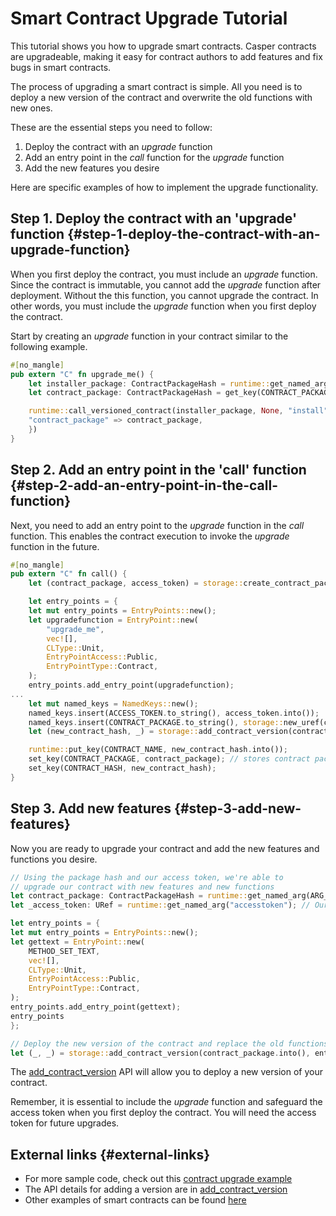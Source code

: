 # Smart Contract Upgrade Tutorial

This tutorial shows you how to upgrade smart contracts. Casper contracts are upgradeable, making it easy for contract authors to add features and fix bugs in smart contracts.

The process of upgrading a smart contract is simple. All you need is to deploy a new version of the contract and overwrite the old functions with new ones.

These are the essential steps you need to follow:

1.  Deploy the contract with an _upgrade_ function
2.  Add an entry point in the _call_ function for the _upgrade_ function
3.  Add the new features you desire

Here are specific examples of how to implement the upgrade functionality.

## Step 1. Deploy the contract with an 'upgrade' function {#step-1-deploy-the-contract-with-an-upgrade-function}

When you first deploy the contract, you must include an _upgrade_ function. Since the contract is immutable, you cannot add the _upgrade_ function after deployment. Without the this function, you cannot upgrade the contract. In other words, you must include the _upgrade_ function when you first deploy the contract.

Start by creating an _upgrade_ function in your contract similar to the following example.

```rust
#[no_mangle]
pub extern "C" fn upgrade_me() {
    let installer_package: ContractPackageHash = runtime::get_named_arg("installer_package");
    let contract_package: ContractPackageHash = get_key(CONTRACT_PACKAGE);

    runtime::call_versioned_contract(installer_package, None, "install", runtime_args! {
    "contract_package" => contract_package,
    })
}
```

## Step 2. Add an entry point in the 'call' function {#step-2-add-an-entry-point-in-the-call-function}

Next, you need to add an entry point to the _upgrade_ function in the _call_ function. This enables the contract execution to invoke the _upgrade_ function in the future.

```rust
#[no_mangle]
pub extern "C" fn call() {
    let (contract_package, access_token) = storage::create_contract_package_at_hash();

    let entry_points = {
    let mut entry_points = EntryPoints::new();
    let upgradefunction = EntryPoint::new(
        "upgrade_me",
        vec![],
        CLType::Unit,
        EntryPointAccess::Public,
        EntryPointType::Contract,
    );
    entry_points.add_entry_point(upgradefunction);
...
    let mut named_keys = NamedKeys::new();
    named_keys.insert(ACCESS_TOKEN.to_string(), access_token.into());
    named_keys.insert(CONTRACT_PACKAGE.to_string(), storage::new_uref(contract_package).into());
    let (new_contract_hash, _) = storage::add_contract_version(contract_package, entry_points, named_keys);

    runtime::put_key(CONTRACT_NAME, new_contract_hash.into());
    set_key(CONTRACT_PACKAGE, contract_package); // stores contract package hash under account's named key
    set_key(CONTRACT_HASH, new_contract_hash);
}
```

## Step 3. Add new features {#step-3-add-new-features}

Now you are ready to upgrade your contract and add the new features and functions you desire.

```rust
// Using the package hash and our access token, we're able to
// upgrade our contract with new features and new functions
let contract_package: ContractPackageHash = runtime::get_named_arg(ARG_CONTRACT_PACKAGE); // Get the package hash of the first contract
let _access_token: URef = runtime::get_named_arg("accesstoken"); // Our secret access token, defined in the first version

let entry_points = {
let mut entry_points = EntryPoints::new();
let gettext = EntryPoint::new(
    METHOD_SET_TEXT,
    vec![],
    CLType::Unit,
    EntryPointAccess::Public,
    EntryPointType::Contract,
);
entry_points.add_entry_point(gettext);
entry_points
};

// Deploy the new version of the contract and replace the old functions with new one.
let (_, _) = storage::add_contract_version(contract_package.into(), entry_points, Default::deault());
```

The [add_contract_version](https://docs.rs/casper-contract/latest/casper_contract/contract_api/storage/fn.add_contract_version.html) API will allow you to deploy a new version of your contract.

Remember, it is essential to include the _upgrade_ function and safeguard the access token when you first deploy the contract. You will need the access token for future upgrades.

## External links {#external-links}

-   For more sample code, check out this [contract upgrade example](https://github.com/casper-ecosystem/contract-upgrade-example)
-   The API details for adding a version are in [add_contract_version](https://docs.rs/casper-contract/latest/casper_contract/contract_api/storage/fn.add_contract_version.html)
-   Other examples of smart contracts can be found [here](https://github.com/casper-network/casper-node/tree/master/smart_contracts)
